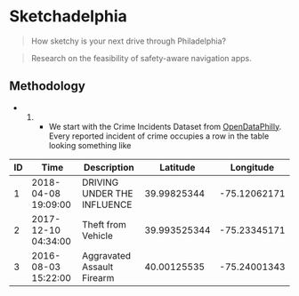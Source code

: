# Sketchadelphia
> How sketchy is your next drive through Philadelphia?

> Research on the feasibility of safety-aware navigation apps.
## Methodology
* 1. * We start with the Crime Incidents Dataset from [OpenDataPhilly](https://www.opendataphilly.org/dataset/crime-incidents). Every reported incident of crime occupies a row in the table looking something like

 | ID | Time | Description | Latitude | Longitude |
 | --- | --- | --- | --- | --- |
 | 1 | 2018-04-08 19:09:00 | DRIVING UNDER THE INFLUENCE | 39.99825344 | -75.12062171 |
 | 2 | 2017-12-10 04:34:00 | Theft from Vehicle | 39.993525344 | -75.23345171 |
 | 3 | 2016-08-03 15:22:00 | Aggravated Assault Firearm | 40.00125535 | -75.24001343 |


